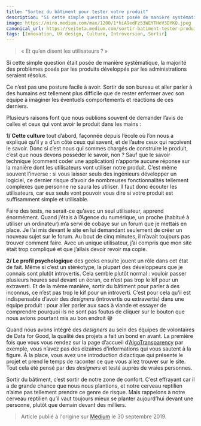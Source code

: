 ```yaml
---
title: "Sortez du bâtiment pour tester votre produit"
description: "Si cette simple question était posée de manière systématique, la majorité des problèmes posés par les produits développés par les administrations seraient résolus."
image: https://miro.medium.com/max/1200/1*hiA9edFz53WEYTHeV3DYKQ.jpeg
canonical_url: https://seiteta.medium.com/sortir-batiment-tester-produit-36666d4b6d79
tags: [Innovation, UX design, Culture, Introversion, Sortir]
---
```


> « Et qu’en disent les utilisateurs ? »

Si cette simple question était posée de manière systématique, la majorité des problèmes posés par les produits développés par les administrations seraient résolus.

Ce n’est pas une posture facile à avoir. Sortir de son bureau et aller parler à des humains est tellement plus difficile que de rester enfermer avec son équipe à imaginer les éventuels comportements et réactions de ces derniers.

Plusieurs raisons font que nous oublions souvent de demander l’avis de celles et ceux qui vont avoir le produit dans les mains :

**1/ Cette culture** tout d’abord, façonnée depuis l’école où l’on nous a expliqué qu’il y a d’un côté ceux qui savent, et de l’autre ceux qui reçoivent le savoir. Donc si c’est nous qui sommes chargés de construire le produit, c’est que nous devons posséder le savoir, non ? Sauf que le savoir technique (comment coder une application) n’apporte aucune réponse sur la manière dont les utilisateurs vont utiliser notre produit. C’est même souvent l’inverse : si vous laisser seuls des ingénieurs développer un logiciel, ce dernier risque d’avoir de nombreuses fonctionnalités tellement complexes que personne ne saura les utiliser. Il faut donc écouter les utilisateurs, car eux seuls vont pouvoir vous dire si votre produit est suffisamment simple et utilisable.

Faire des tests, ne serait-ce qu’avec un seul utilisateur, apprend énormément. Quand j’étais à l’Agence du numérique, un proche (habitué à utiliser un ordinateur) m’a servi de cobaye sur un forum que je mettais en place. Je l’ai mis devant le site en lui demandant seulement de créer un nouveau sujet sur le forum. Au bout de cinq minutes, il n’avait toujours pas trouver comment faire. Avec un unique utilisateur, j’ai compris que mon site était trop compliqué et que j’allais devoir revoir ma copie.

**2/ Le profil psychologique** des geeks ensuite jouent un rôle dans cet état de fait. Même si c’est un stéréotype, la plupart des développeurs que je connais sont plutôt introvertis. Cela semble plutôt normal : vouloir passer plusieurs heures seul devant un écran, ce n’est pas trop le kif pour un extraverti. Et de la même manière, sortir du bâtiment pour parler à des inconnus, ce n’est pas trop le kif pour un introverti. C’est pour cela qu’il est indispensable d’avoir des *designers* (introvertis ou extravertis) dans une équipe produit : pour aller parler aux sacs à viande et essayer de comprendre pourquoi ils ne sont pas foutus de cliquer sur le bouton que nous avions pourtant mis au bon endroit 😅

Quand nous avons intégré des *designers* au sein des équipes de volontaires de Data for Good, la qualité des projets a fait un bond en avant. La première fois que vous vous rendez sur la page d’accueil d’[AlgoTransparency](https://algotransparency.org/) par exemple, vous n’avez pas des dizaines d’informations qui vous sautent à la figure. À la place, vous avez une introduction didactique qui présente le projet et prend le temps de raconter ce que vous allez trouver sur le site. Tout cela été pensé par des *designers* et testé auprès de vraies personnes.

Sortir du bâtiment, c’est sortir de notre zone de confort. C’est effrayant car il a de grande chance que nous nous plantions, et notre cerveau reptilien n’aime pas tellement prendre ce genre de risque. Mais rappelons à notre cerveau reptilien qu’il vaut toujours mieux se planter aujourd’hui devant une personne, plutôt que demain devant des milliers.

> Article publié à l'origine sur [Medium](https://seiteta.medium.com/sortir-batiment-tester-produit-36666d4b6d79) le 30 septembre 2019.
